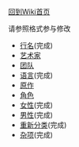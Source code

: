 ﻿[回到Wiki首页](..)

请参照格式参与修改
* [行名](rows)(完成)
* [艺术家](artist)
* [团队](group)
* [语言](language)(完成)
* [原作](parody)
* [角色](character)
* [女性](female)(完成)
* [男性](male)(完成)
* [重新分类](reclass)(完成)
* [杂项](misc)(完成)